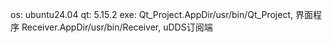 os: ubuntu24.04
qt: 5.15.2
exe: Qt_Project.AppDir/usr/bin/Qt_Project, 界面程序
     Receiver.AppDir/usr/bin/Receiver, uDDS订阅端

